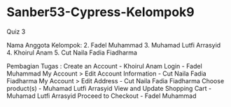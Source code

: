 # Sanber53-Cypress-Kelompok9
Quiz 3

Nama Anggota Kelompok:
2. Fadel Muhammad
3. Muhamad Lutfi Arrasyid
4. Khoirul Anam
5. Cut Naila Fadia Fiadharma

Pembagian Tugas :
Create an Account - Khoirul Anam
Login - Fadel Muhammad
My Account > Edit Account Information - Cut Naila Fadia Fiadharma
My Account > Edit Address - Cut Naila Fadia Fiadharma
Choose product(s) - Muhamad Lutfi Arrasyid
View and Update Shopping Cart - Muhamad Lutfi Arrasyid
Proceed to Checkout - Fadel Muhammad
